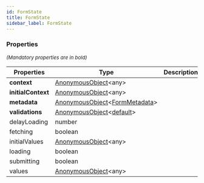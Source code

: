 ```yaml
---
id: FormState
title: FormState
sidebar_label: FormState
---
```




### Properties

<font size="2"><i>(Mandatory properties are in bold)</i></font>

| Properties | Type | Description |
| --------- | ---- | ----------- |
| **context** | [AnonymousObject](/framework-api/interfaces/AnonymousObject.md)<any\> |  |
| **initialContext** | [AnonymousObject](/framework-api/interfaces/AnonymousObject.md)<any\> |  |
| **metadata** | [AnonymousObject](/framework-api/interfaces/AnonymousObject.md)<[FormMetadata](/framework-api/types/FormMetadata.md)\> |  |
| **validations** | [AnonymousObject](/framework-api/interfaces/AnonymousObject.md)<[default](/framework-api/classes/FieldValidation.md)\> |  |
| delayLoading | number |  |
| fetching | boolean |  |
| initialValues | [AnonymousObject](/framework-api/interfaces/AnonymousObject.md)<any\> |  |
| loading | boolean |  |
| submitting | boolean |  |
| values | [AnonymousObject](/framework-api/interfaces/AnonymousObject.md)<any\> |  |
